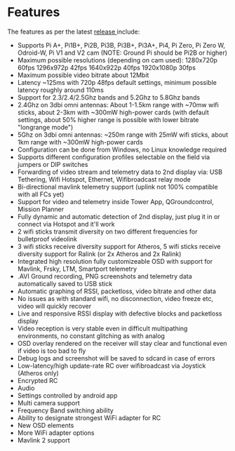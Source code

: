 # Features

The features as per the latest [release ](https://github.com/OpenHD/Open.HD/releases)include:

* Supports Pi A+, Pi1B+, Pi2B, Pi3B, Pi3B+, Pi3A+, Pi4, Pi Zero, Pi Zero W, Odroid-W, Pi V1 and V2 cam  (NOTE: Ground Pi should be Pi2B or higher)
* Maximum possible resolutions (depending on cam used): 1280x720p 60fps 1296x972p 42fps 1640x922p 40fps 1920x1080p 30fps
* Maximum possible video bitrate about 12Mbit
* Latency ~125ms with 720p 48fps default settings, minimum possible latency roughly around 110ms
* Support for 2.3/2.4/2.5Ghz bands and 5.2Ghz to 5.8Ghz bands
* 2.4Ghz on 3dbi omni antennas: About 1-1.5km range with ~70mw wifi sticks, about 2-3km with ~300mW high-power cards (with default settings, about 50% higher range is possible with lower bitrate "longrange mode")
* 5Ghz on 3dbi omni antennas: ~250m range with 25mW wifi sticks, about 1km range with ~300mW high-power cards
* Configuration can be done from Windows, no Linux knowledge required
* Supports different configuration profiles selectable on the field via jumpers or DIP switches
* Forwarding of video stream and telemetry data to 2nd display via: USB Tethering, Wifi Hotspot, Ethernet, Wifibroadcast relay mode
* Bi-directional mavlink telemetry support (uplink not 100% compatible with all FCs yet)
* Support for video and telemetry inside Tower App, QGroundcontrol, Mission Planner
* Fully dynamic and automatic detection of 2nd display, just plug it in or connect via Hotspot and it'll work
* 2 wifi sticks transmit diversity on two different frequencies for bulletproof videolink
* 3 wifi sticks receive diversity support for Atheros, 5 wifi sticks receive diversity support for Ralink (or 2x Atheros and 2x Ralink)
* Integrated high resolution fully customizeable OSD with support for Mavlink, Frsky, LTM, Smartport telemetry
* .AVI Ground recording, PNG screenshots and telemetry data automatically saved to USB stick
* Automatic graphing of RSSI, packetloss, video bitrate and other data
* No issues as with standard wifi, no disconnection, video freeze etc, video will quickly recover
* Live and responsive RSSI display with defective blocks and packetloss display
* Video reception is very stable even in difficult multipathing environments, no constant glitching as with analog
* OSD overlay rendered on the receiver will stay clear and functional even if video is too bad to fly
* Debug logs and screenshot will be saved to sdcard in case of errors
* Low-latency/high update-rate RC over wifibroadcast via Joystick (Atheros only)
* Encrypted RC
* Audio
* Settings controlled by android app
* Multi camera support
* Frequency Band switching ability
* Ability to designate strongest WiFi adapter for RC
* New OSD elements
* More WiFi adapter options
* Mavlink 2 support



